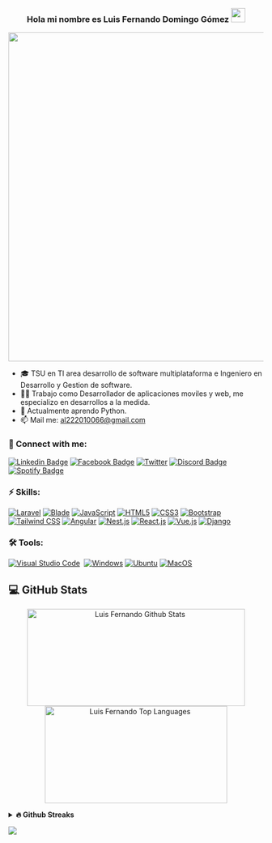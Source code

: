<p align="right">
  <a href="https://wakatime.com/@shakib"><img alt="" src="https://wakatime.com/badge/user/8e02bfd3-85d8-4d9d-88df-fa983f91ff30.svg"></a>
  <a href="#"><img alt="" src="https://gpvc.arturio.dev/Mo-Shakib"></a>
</p>
<h3 align="center">
  Hola mi nombre es Luis Fernando Domingo Gómez
  <img src="https://media.giphy.com/media/hvRJCLFzcasrR4ia7z/giphy.gif" width="28">
</h3> 
<p align="center">
  <a href="#"><img width="650px" src="https://readme-typing-svg.herokuapp.com?font=Ubuntu&color=58a6ff&size=22&center=true&lines=Hola,+Mundo+🌎;Bienvenidos+a+mi+perfil+😇;Encantado+de+verlos+aquí+😀;Contáctame+si+me+necesitas+🤗;All+is+well+✨"></a>
</p>

- 🎓 TSU en TI area desarrollo de software multiplataforma e Ingeniero en Desarrollo y Gestion de software.
- 👷‍♂️ Trabajo como Desarrollador de aplicaciones moviles y web, me especializo en desarrollos a la medida.
- 🧠 Actualmente aprendo Python.
- 📫 Mail me: [al222010066@gmail.com](mailto:al222010066@gmail.com)
<!-- - 💬 Ask me about Python -->
### 🔗 Connect with me:
<!-- style=flat-square& -->
<!-- [![Gmail Badge](https://img.shields.io/badge/-eMail-D14836?logo=Gmail&logoColor=white&link=mailto:shakib@duck.com)](mailto:shakib@duck.com) -->
[![Linkedin Badge](https://img.shields.io/badge/-Luis%20Fernando%20Domingo%20Gomez-blue?logo=Linkedin&logoColor=white&link=https://www.linkedin.com/in/luis-fernando-domingo-g%C3%B3mez-1ba63b181/)](https://www.linkedin.com/in/luis-fernando-domingo-g%C3%B3mez-1ba63b181/)
[![Facebook Badge](https://img.shields.io/badge/-Fernando%20Gomez-blue?logo=Facebook&logoColor=white&link=https://www.facebook.com/ferchusdg)](https://www.facebook.com/ferchusdg/)
[![Twitter](https://img.shields.io/badge/@ferchus_dg-%231DA1F2.svg?logo=Twitter&logoColor=white)](https://twitter.com/ferchus_dg)
[![Discord Badge](https://img.shields.io/badge/-ferchusdg%239742-40567A?logo=Discord&logoColor=white&link=https://discordapp.com/users/ferchusdg#9742/)](https://discordapp.com/users/ferchusdg#9742/)
[![Spotify Badge](https://img.shields.io/badge/-nandodomingogomez-1ed760?logo=Spotify&logoColor=white&link=https://open.spotify.com/user/88pbsh9j785gn4jpps10xat7c?si=accbf9417fe34b1b/)](https://open.spotify.com/user/nandodomingogomez)


### ⚡ Skills:
[![Laravel](https://img.shields.io/badge/-Laravel-red?logo=Laravel)](#)
[![Blade](https://img.shields.io/badge/-Blade-FAAE60?logo=laravel)](#)
[![JavaScript](https://img.shields.io/badge/-JavaScript-blue?logo=javascript)](#)
[![HTML5](https://img.shields.io/badge/-HTML5-E34F26?logo=html5&logoColor=white)](#)
[![CSS3](https://img.shields.io/badge/-CSS3-1572B6?logo=css3)](#)
[![Bootstrap](https://img.shields.io/badge/-Bootstrap-563D7C?logo=bootstrap)](#)
[![Tailwind CSS](https://img.shields.io/badge/-Tailwind%20CSS-38B2AC?logo=tailwind-css)](#)
[![Angular](https://img.shields.io/badge/-Angular-red?logo=angular)](#)
[![Nest.js](https://img.shields.io/badge/-Nest.js-E0234E?logo=nestjs)](#)
[![React.js](https://img.shields.io/badge/-React.js-61DAFB?logo=react)](#)
[![Vue.js](https://img.shields.io/badge/-Vue.js-4FC08D?logo=vue.js)](#)
[![Django](https://img.shields.io/badge/django-%23092E20.svg?logo=django&logoColor=white)](#)



<!-- [![Java](https://img.shields.io/badge/-java-E34A86?logo=java)](#) -->

<!-- style=flat-square& -->

### 🛠 Tools:
<p>
<!--   <a href="#"><img alt="" src=""></a> -->
  <a href="#"><img alt="Visual Studio Code" src="https://img.shields.io/badge/Visual%20Studio%20Code-0078d7.svg?logo=visual-studio-code&logoColor=white"></a>
  <a href="#"><img alt="" src="https://img.shields.io/badge/Sublime_text-%23575757.svg?logo=sublime-text&logoColor=important"></a>
<!--  <a href="#"><img alt="" src="https://img.shields.io/badge/IntelliJIDEA-5d9425.svg?logo=intellij-idea&logoColor=white"></a> -->
  <a href="#"><img alt="Windows" src="https://img.shields.io/badge/Windows-0078D6?logo=windows&logoColor=white"></a>
  <a href="#"><img alt="Ubuntu" src="https://img.shields.io/badge/Ubuntu-E95420?logo=ubuntu&logoColor=white"></a>
  <a href="#"><img alt="MacOS" src="https://img.shields.io/badge/macOS-555555?logo=apple&logoColor=white"></a>
</p>

## 💻 GitHub Stats
<p align="center">
  <a href="#"><img alt="Luis Fernando Github Stats" src="https://denvercoder1-github-readme-stats.vercel.app/api/?username=LuisFernandoDomingoGomez&show_icons=true&count_private=true&theme=dark&hide_border=true&bg_color=151515&title_color=f2f2f2&icon_color=79fe96" height="192px" width="430px"></a>
  <a href="#"><img alt="Luis Fernando Top Languages" src="https://github-readme-stats.vercel.app/api/top-langs/?username=LuisFernandoDomingoGomez&langs_count=8&count_private=true&layout=compact&theme=dark&hide_border=true&hide=Jupyter%20notebook,less&bg_color=151515&title_color=f2f2f2&icon_color=79fe96" height="192px" width="360px"></a><br>
<!--   <b>Note:</b> <i>Top languages is only a metric of the languages my public code consists of and doesn't reflect experience or skill level.</i> -->
</p>

<details>	
  <summary><b>🔥 Github Streaks</b></summary><br>
  <p align="center">
  <a href="#"><img width="500px" src="https://github-readme-streak-stats.herokuapp.com/?user=LuisFernandoDomingoGomez&hide_border=true&theme=dark"></a></p>
</details>

![](./profile-3d-contrib/profile-night-rainbow.svg)
 
  
